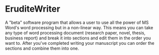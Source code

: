 # EruditeWriter
A "beta" software program that allows a user to use all the power of MS Word's word processing but in a non-linear way. This means you can take any type of word processing document (research paper, novel, thesis, business report) and break it into sections and edit them in the order you want to. After you've completed writing your manuscript you can order the sections and combine them into one.
